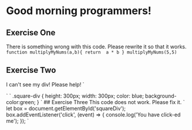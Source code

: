 # Good morning programmers!
## Exercise One
There is something wrong with this code. Please rewrite it so that it works.
`
function multiplyMyNums(a,b){
  return  a * b
}
multiplyMyNums(5,5)
`

## Exercise Two
I can't see my div! Please help!
`
<div><div id="squareDiv" class="square-div"></div></div>
`
`
.square-div {
    height: 300px;
    width: 300px;
    color: blue;
    background-color:green;
}
`
## Exercise Three
This code does not work. Please fix it.
`
let box = document.getElementById('squareDiv');
box.addEventListener('click', (event) => {
    console.log('You have click-ed me');
});
`